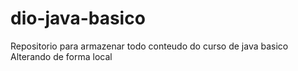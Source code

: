 # dio-java-basico
Repositorio para armazenar todo conteudo do curso de java basico
Alterando de forma local

